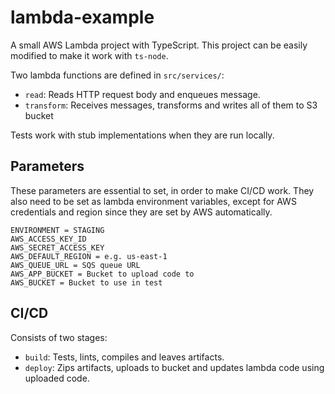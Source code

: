 # lambda-example

A small AWS Lambda project with TypeScript.
This project can be easily modified to make it work with `ts-node`.

Two lambda functions are defined in `src/services/`:
- `read`: Reads HTTP request body and enqueues message.
- `transform`: Receives messages, transforms and writes all of them to S3 bucket

Tests work with stub implementations when they are run locally.

## Parameters

These parameters are essential to set, in order to make CI/CD work.
They also need to be set as lambda environment variables, except
for AWS credentials and region since they are set by AWS automatically.

```
ENVIRONMENT = STAGING
AWS_ACCESS_KEY_ID
AWS_SECRET_ACCESS_KEY
AWS_DEFAULT_REGION = e.g. us-east-1
AWS_QUEUE_URL = SQS queue URL
AWS_APP_BUCKET = Bucket to upload code to
AWS_BUCKET = Bucket to use in test
```

## CI/CD

Consists of two stages:

- `build`: Tests, lints, compiles and leaves artifacts.
- `deploy`: Zips artifacts, uploads to bucket and updates lambda code using uploaded code.
